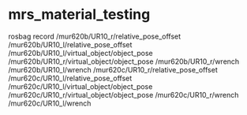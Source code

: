 # mrs_material_testing


rosbag record /mur620b/UR10_r/relative_pose_offset /mur620b/UR10_l/relative_pose_offset /mur620b/UR10_l/virtual_object/object_pose /mur620b/UR10_r/virtual_object/object_pose /mur620b/UR10_r/wrench /mur620b/UR10_l/wrench /mur620c/UR10_r/relative_pose_offset /mur620c/UR10_l/relative_pose_offset /mur620c/UR10_l/virtual_object/object_pose /mur620c/UR10_r/virtual_object/object_pose /mur620c/UR10_r/wrench /mur620c/UR10_l/wrench 


